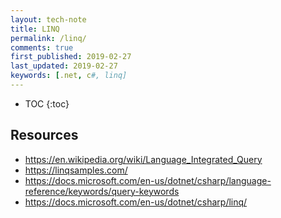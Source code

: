 ```yaml
---
layout: tech-note
title: LINQ
permalink: /linq/
comments: true
first_published: 2019-02-27
last_updated: 2019-02-27
keywords: [.net, c#, linq]
---
```


* TOC
{:toc}

## Resources

- <https://en.wikipedia.org/wiki/Language_Integrated_Query>
- <https://linqsamples.com/>
- <https://docs.microsoft.com/en-us/dotnet/csharp/language-reference/keywords/query-keywords>
- <https://docs.microsoft.com/en-us/dotnet/csharp/linq/>
